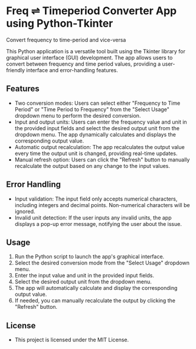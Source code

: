 # Freq ⇌ Timeperiod Converter App using Python-Tkinter
Convert frequency to time-period and vice-versa

This Python application is a versatile tool built using the Tkinter library for graphical user interface (GUI) development. The app allows users to convert between frequency and time period values, providing a user-friendly interface and error-handling features.

## Features
- Two conversion modes: Users can select either "Frequency to Time Period" or "Time Period to Frequency" from the "Select Usage" dropdown menu to perform the desired conversion.
- Input and output units: Users can enter the frequency value and unit in the provided input fields and select the desired output unit from the dropdown menu. The app dynamically calculates and displays the corresponding output value.
- Automatic output recalculation: The app recalculates the output value every time the output unit is changed, providing real-time updates.
- Manual refresh option: Users can click the "Refresh" button to manually recalculate the output based on any change to the input values.

## Error Handling
- Input validation: The input field only accepts numerical characters, including integers and decimal points. Non-numerical characters will be ignored.
- Invalid unit detection: If the user inputs any invalid units, the app displays a pop-up error message, notifying the user about the issue.

## Usage
1. Run the Python script to launch the app's graphical interface.
2. Select the desired conversion mode from the "Select Usage" dropdown menu.
3. Enter the input value and unit in the provided input fields.
4. Select the desired output unit from the dropdown menu.
5. The app will automatically calculate and display the corresponding output value.
6. If needed, you can manually recalculate the output by clicking the "Refresh" button.

## License
- This project is licensed under the MIT License.

